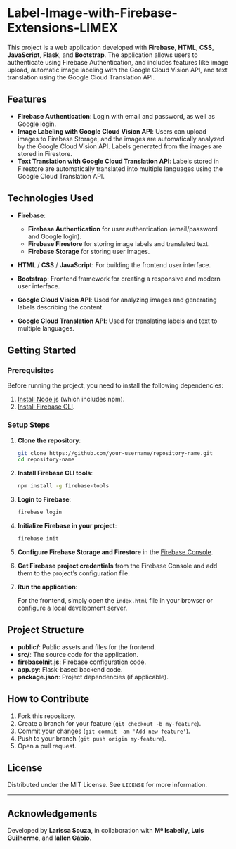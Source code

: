 # Label-Image-with-Firebase-Extensions-LIMEX

This project is a web application developed with **Firebase**, **HTML**, **CSS**, **JavaScript**, **Flask**, and **Bootstrap**. The application allows users to authenticate using Firebase Authentication, and includes features like image upload, automatic image labeling with the Google Cloud Vision API, and text translation using the Google Cloud Translation API.

## Features

- **Firebase Authentication**: Login with email and password, as well as Google login.
- **Image Labeling with Google Cloud Vision API**: Users can upload images to Firebase Storage, and the images are automatically analyzed by the Google Cloud Vision API. Labels generated from the images are stored in Firestore.
- **Text Translation with Google Cloud Translation API**: Labels stored in Firestore are automatically translated into multiple languages using the Google Cloud Translation API.

## Technologies Used

- **Firebase**: 
  - **Firebase Authentication** for user authentication (email/password and Google login).
  - **Firebase Firestore** for storing image labels and translated text.
  - **Firebase Storage** for storing user images.
  
- **HTML** / **CSS** / **JavaScript**: For building the frontend user interface.
    
- **Bootstrap**: Frontend framework for creating a responsive and modern user interface.

- **Google Cloud Vision API**: Used for analyzing images and generating labels describing the content.
  
- **Google Cloud Translation API**: Used for translating labels and text to multiple languages.

## Getting Started

### Prerequisites

Before running the project, you need to install the following dependencies:

1. [Install Node.js](https://nodejs.org/) (which includes npm).
2. [Install Firebase CLI](https://firebase.google.com/docs/cli).

### Setup Steps

1. **Clone the repository**:

    ```bash
    git clone https://github.com/your-username/repository-name.git
    cd repository-name
    ```

2. **Install Firebase CLI tools**:

    ```bash
    npm install -g firebase-tools
    ```

3. **Login to Firebase**:

    ```bash
    firebase login
    ```

4. **Initialize Firebase in your project**:

    ```bash
    firebase init
    ```

5. **Configure Firebase Storage and Firestore** in the [Firebase Console](https://console.firebase.google.com/).

6. **Get Firebase project credentials** from the Firebase Console and add them to the project’s configuration file.

7. **Run the application**:

    For the frontend, simply open the `index.html` file in your browser or configure a local development server.

## Project Structure

- **public/**: Public assets and files for the frontend.
- **src/**: The source code for the application.
- **firebaseInit.js**: Firebase configuration code.
- **app.py**: Flask-based backend code.
- **package.json**: Project dependencies (if applicable).
  
## How to Contribute

1. Fork this repository.
2. Create a branch for your feature (`git checkout -b my-feature`).
3. Commit your changes (`git commit -am 'Add new feature'`).
4. Push to your branch (`git push origin my-feature`).
5. Open a pull request.

## License

Distributed under the MIT License. See `LICENSE` for more information.

---

## Acknowledgements

Developed by **Larissa Souza**, in collaboration with **Mª Isabelly**, **Luis Guilherme**, and **Iallen Gábio**.

